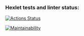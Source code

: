 ### Hexlet tests and linter status:
[![Actions Status](https://github.com/katkovergina/js-starter-project-44/actions/workflows/hexlet-check.yml/badge.svg)](https://github.com/katkovergina/js-starter-project-44/actions)

[![Maintainability](https://api.codeclimate.com/v1/badges/fa119c5d88887cd66904/maintainability)](https://codeclimate.com/github/katkovergina/js-starter-project-44/maintainability)
